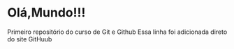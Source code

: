 # Olá,Mundo!!!
Primeiro repositório do curso de Git e Github
Essa linha foi adicionada direto do site GitHuub
